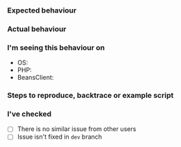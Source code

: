 ### Expected behaviour

### Actual behaviour

### I'm seeing this behaviour on
- OS: 
- PHP:
- BeansClient:

### Steps to reproduce, backtrace or example script

### I've checked
- [ ] There is no similar issue from other users
- [ ] Issue isn't fixed in `dev` branch

